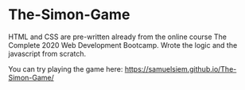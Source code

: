 # The-Simon-Game

HTML and CSS are pre-written already from the online course The Complete 2020 Web Development Bootcamp. 
Wrote the logic and the javascript from scratch.

You can try playing the game here:
https://samuelsiem.github.io/The-Simon-Game/
